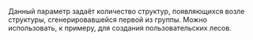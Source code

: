 Данный параметр задаёт количество структур, появляющихся возле структуры, сгенерировавшейся первой из группы. Можно использовать, к примеру, для создания пользовательских лесов.